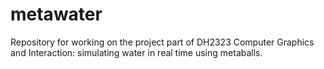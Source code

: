 # metawater
Repository for working on the project part of DH2323 Computer Graphics and Interaction: simulating water in real time using metaballs.
